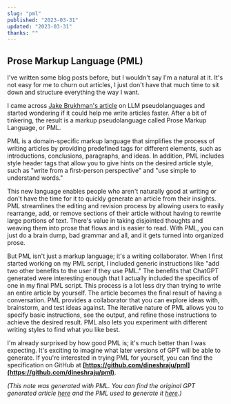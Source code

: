 ```yaml
---
slug: "pml"
published: "2023-03-31"
updated: "2023-03-31"
thanks: ""
---
```


## Prose Markup Language (PML)

I've written some blog posts before, but I wouldn't say I'm a natural at it. It's not easy for me to churn out articles, I just don't have that much time to sit down and structure everything the way I want.

I came across [Jake Brukhman's article](https://jake.mirror.xyz/sPZECVTkrbVq4DerB13Thvqq_XqsDGwTBDD3SSzdI44) on LLM pseudolanguages and started wondering if it could help me write articles faster. After a bit of tinkering, the result is a markup pseudolanguage called Prose Markup Language, or PML.

PML is a domain-specific markup language that simplifies the process of writing articles by providing predefined tags for different elements, such as introductions, conclusions, paragraphs, and ideas. In addition, PML includes style header tags that allow you to give hints on the desired article style, such as "write from a first-person perspective" and "use simple to understand words."

This new language enables people who aren't naturally good at writing or don't have the time for it to quickly generate an article from their insights. PML streamlines the editing and revision process by allowing users to easily rearrange, add, or remove sections of their article without having to rewrite large portions of text. There's value in taking disjointed thoughts and weaving them into prose that flows and is easier to read. With PML, you can just do a brain dump, bad grammar and all, and it gets turned into organized prose.

But PML isn't just a markup language; it's a writing collaborator. When I first started working on my PML script, I included generic instructions like "add two other benefits to the user if they use PML." The benefits that ChatGPT generated were interesting enough that I actually included the specifics of one in my final PML script. This process is a lot less dry than trying to write an entire article by yourself. The article becomes the final result of having a conversation. PML provides a collaborator that you can explore ideas with, brainstorm, and test ideas against. The iterative nature of PML allows you to specify basic instructions, see the output, and refine those instructions to achieve the desired result. PML also lets you experiment with different writing styles to find what you like best.

I'm already surprised by how good PML is; it's much better than I was expecting. It's exciting to imagine what later versions of GPT will be able to generate. If you're interested in trying PML for yourself, you can find the specification on GitHub at **[https://github.com/dineshraju/pml](https://github.com/dineshraju/pml)**.

*(This note was generated with PML. You can find the original GPT generated article [here](https://github.com/dineshraju/website/blob/7dde7495fe8005a722f6b32ebb6e324c6a86b8e7/src/pages/notes/pml.md) and the PML used to generate it [here](https://github.com/dineshraju/pml/blob/91b1d3ef6c2df59a76b4d6ea257270ea2dd21c41/examples/pml.xml).)*
